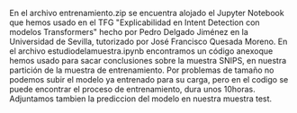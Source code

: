 En el archivo entrenamiento.zip se encuentra alojado el Jupyter Notebook que hemos usado en el TFG "Explicabilidad en Intent Detection con modelos Transformers" hecho por Pedro Delgado Jiménez en la Universidad de Sevilla, tutorizado por José Francisco Quesada Moreno.
En el archivo estudiodelamuestra.ipynb encontramos un código anexoque hemos usado para sacar conclusiones sobre la muestra SNIPS, en nuestra partición de la muestra de entrenamiento.
Por problemas de tamaño no podemos subir el modelo ya entrenado para su carga, pero en el codigo se puede encontrar el proceso de entrenamiento, dura unos 10horas.
Adjuntamos tambien la prediccion del modelo en nuestra muestra test.

